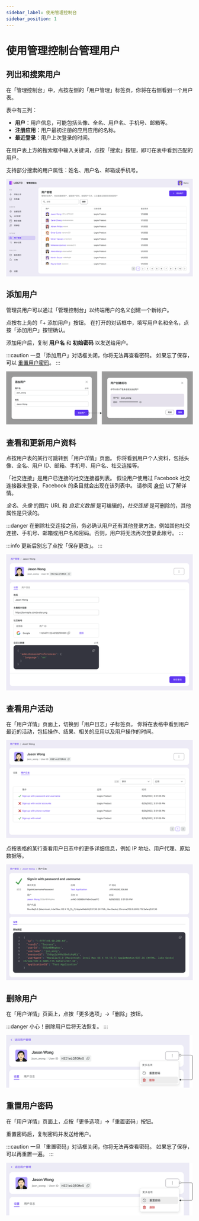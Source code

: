 ```yaml
---
sidebar_label: 使用管理控制台
sidebar_position: 1
---
```


# 使用管理控制台管理用户

## 列出和搜索用户

在「管理控制台」中，点按左侧的「用户管理」标签页，你将在右侧看到一个用户表。

表中有三列：

- **用户**：用户信息，可能包括头像、全名、用户名、手机号、邮箱等。
- **注册应用**：用户最初注册的应用应用的名称。
- **最近登录**：用户上次登录的时间。

在用户表上方的搜索框中输入关键词，点按「搜索」按钮，即可在表中看到匹配的用户。

支持部分搜索的用户属性：姓名、用户名、邮箱或手机号。

![列出和搜索用户](./assets/list-and-search-users.png)

## 添加用户

管理员用户可以通过「管理控制台」以终端用户的名义创建一个新帐户。

点按右上角的「+ 添加用户」按钮。
在打开的对话框中，填写用户名和全名，点按「添加用户」按钮确认。

添加用户后，复制 **用户名** 和 **初始密码** 以发送给用户。

:::caution
一旦「添加用户」对话框关闭，你将无法再查看密码。
如果忘了保存，可以 [重置用户密码](#重置用户密码)。
:::

![添加用户](./assets/add-user.png)

## 查看和更新用户资料

点按用户表的某行可跳转到「用户详情」页面。
你将看到用户个人资料，包括头像、全名、用户 ID、邮箱、手机号、用户名、社交连接等。

「社交连接」是用户已连接的社交连接器列表。
假设用户使用过 Facebook 社交连接器来登录，Facebook 的条目就会出现在该列表中。
请参阅 [身份](../../references/users/#identities) 以了解详情。

_全名_、_头像_ 的图片 URL 和 _自定义数据_ 是可编辑的，_社交连接_ 是可删除的，其他属性是只读的。

:::danger
在删除社交连接之前，务必确认用户还有其他登录方法，例如其他社交连接、手机号、邮箱或用户名和密码。否则，用户将无法再次登录此帐号。
:::

:::info
更新后别忘了点按「保存更改」。
:::

![查看和更新用户资料](./assets/user-profile.png)

## 查看用户活动

在「用户详情」页面上，切换到「用户日志」子标签页。
你将在表格中看到用户最近的活动，包括操作、结果、相关的应用以及用户操作的时间。

![用户日志](./assets/user-logs.png)

点按表格的某行查看用户日志中的更多详细信息，例如 IP 地址、用户代理、原始数据等。

![用户日志详情](./assets/user-log-details.png)

## 删除用户

在「用户详情」页面上，点按「更多选项」->「删除」按钮。

:::danger
小心！删除用户后将无法恢复。
:::

![删除用户](./assets/delete-user.png)

## 重置用户密码

在「用户详情」页面上，点按「更多选项」->「重置密码」按钮。

重置密码后，复制密码并发送给用户。

:::caution
一旦「重置密码」对话框关闭，你将无法再查看密码。
如果忘了保存，可以再重置一遍。
:::

![重置用户密码](./assets/reset-user-password.png)
